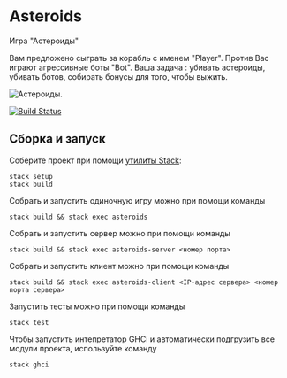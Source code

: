 # Asteroids

Игра "Астероиды"

Вам предложено сыграть за корабль с именем "Player". Против Вас играют агрессивные боты "Bot". 
               Ваша задача : убивать астероиды, убивать ботов, собирать бонусы для того, чтобы выжить.

![Астероиды.](images/sd.gif)


[![Build Status](https://travis-ci.org/cmc-haskell-2017/project-template.svg?branch=master)](https://travis-ci.org/cmc-haskell-2017/project-template)


## Сборка и запуск

Соберите проект при помощи [утилиты Stack](https://www.haskellstack.org):

```
stack setup
stack build
```

Собрать и запустить одиночную игру можно при помощи команды

```
stack build && stack exec asteroids
```

Собрать и запустить сервер можно при помощи команды

```
stack build && stack exec asteroids-server <номер порта>
```

Собрать и запустить клиент можно при помощи команды

```
stack build && stack exec asteroids-client <IP-адрес сервера> <номер порта сервера>
```

Запустить тесты можно при помощи команды

```
stack test
```

Чтобы запустить интепретатор GHCi и автоматически подгрузить все модули проекта, используйте команду

```
stack ghci
```

